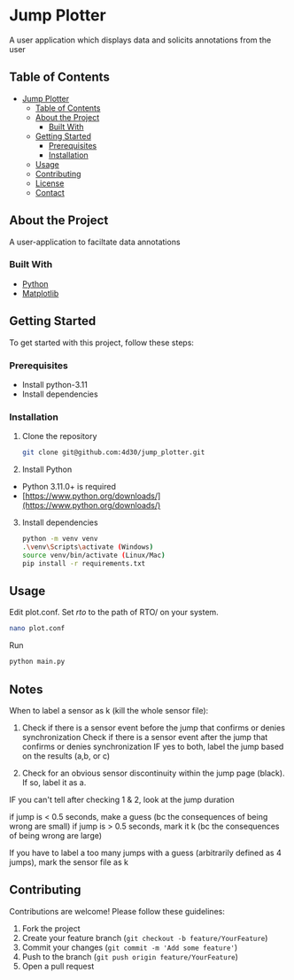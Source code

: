 # Jump Plotter

A user application which displays data and solicits annotations from the user

## Table of Contents

- [Jump Plotter](#jump-plotter)
  - [Table of Contents](#table-of-contents)
  - [About the Project](#about-the-project)
    - [Built With](#built-with)
  - [Getting Started](#getting-started)
    - [Prerequisites](#prerequisites)
    - [Installation](#installation)
  - [Usage](#usage)
  - [Contributing](#contributing)
  - [License](#license)
  - [Contact](#contact)

## About the Project

A user-application to faciltate data annotations

### Built With

- [Python](https://www.python.org/)
- [Matplotlib](https://matplotlib.org/)

## Getting Started

To get started with this project, follow these steps:

### Prerequisites

- Install python-3.11
- Install dependencies

### Installation

1. Clone the repository
   ```sh
   git clone git@github.com:4d30/jump_plotter.git
   ```

2. Install Python

- Python 3.11.0+ is required
- [https://www.python.org/downloads/](https://www.python.org/downloads/)

3. Install dependencies
   ```sh
   python -m venv venv
   .\venv\Scripts\activate (Windows)
   source venv/bin/activate (Linux/Mac)
   pip install -r requirements.txt
   ```

## Usage

Edit plot.conf. Set *rto* to the path of RTO/ on your system.
```sh
nano plot.conf
```
Run
```sh
python main.py
```

## Notes

When to label a sensor as k (kill the whole sensor file):

1. Check if there is a sensor event before the jump that confirms or denies synchronization
Check if there is a sensor event after the jump that confirms or denies synchronization
IF yes to both, label the jump based on the results (a,b, or c)

2. Check for an obvious sensor discontinuity within the jump page (black). If so, label it as a.

IF you can't tell after checking 1 & 2, look at the jump duration

if jump is < 0.5 seconds, make a guess (bc the consequences of being wrong are small)
if jump is > 0.5 seconds, mark it k (bc the consequences of being wrong are large)

If you have to label a too many jumps with a guess (arbitrarily defined as 4 jumps), mark the sensor file as k



## Contributing

Contributions are welcome! Please follow these guidelines:

1. Fork the project
2. Create your feature branch (`git checkout -b feature/YourFeature`)
3. Commit your changes (`git commit -m 'Add some feature'`)
4. Push to the branch (`git push origin feature/YourFeature`)
5. Open a pull request

